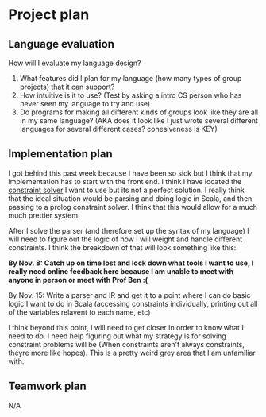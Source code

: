 # Project plan

## Language evaluation
How will I evaluate my language design?
1. What features did I plan for my language (how many types of group projects) that it can support?
2. How intuitive is it to use? (Test by asking a intro CS person who has never seen my language to try and use)
3. Do programs for making all different kinds of groups look like they are all in my same language? (AKA does it look like I just wrote several different languages for several different cases? cohesiveness is KEY)
## Implementation plan
I got behind this past week because I have been so sick but I think that my implementation has to start with the front end. I think I have located the [constraint solver](http://bach.istc.kobe-u.ac.jp/copris/) I want to use but its not a perfect solution. I really think that the ideal situation would be parsing and doing logic in Scala, and then passing to a prolog constraint solver. I think that this would allow for a much much prettier system.

After I solve the parser (and therefore set up the syntax of my language) I will need to figure out the logic of how I will weight and handle different constraints. I think the breakdown of that will look something like this:

__By Nov. 8: Catch up on time lost and lock down what tools I want to use, I really need online feedback here because I am unable to meet with anyone in person or meet with Prof Ben :(__

By Nov. 15: Write a parser and IR and get it to a point where I can do basic logic I want to do in Scala (accessing constraints individually, printing out all of the variables relavent to each name, etc)

I think beyond this point, I will need to get closer in order to know what I need to do. I need help figuring out what my strategy is for solving constraint problems will be (When constraints aren't always constraints, theyre more like hopes). This is a pretty weird grey area that I am unfamiliar with.

## Teamwork plan
N/A
